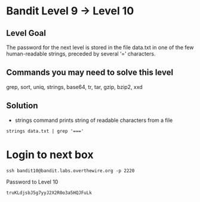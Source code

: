 # Bandit Level 9 → Level 10

## Level Goal

The password for the next level is stored in the file data.txt in one of the few human-readable strings, preceded by several ‘=’ characters.

## Commands you may need to solve this level

grep, sort, uniq, strings, base64, tr, tar, gzip, bzip2, xxd

## Solution

- strings command prints string of readable characters from a file

```
strings data.txt | grep '==='
```

# Login to next box
```
ssh bandit10@bandit.labs.overthewire.org -p 2220
```

Password to Level 10
```
truKLdjsbJ5g7yyJ2X2R0o3a5HQJFuLk
```
